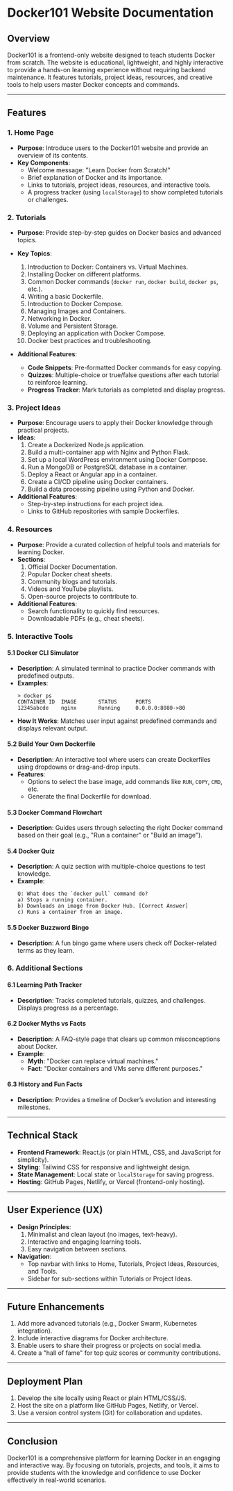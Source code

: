 # Docker101 Website Documentation

## **Overview**

Docker101 is a frontend-only website designed to teach students Docker from scratch. The website is educational, lightweight, and highly interactive to provide a hands-on learning experience without requiring backend maintenance. It features tutorials, project ideas, resources, and creative tools to help users master Docker concepts and commands.

---

## **Features**

### **1. Home Page**

- **Purpose**: Introduce users to the Docker101 website and provide an overview of its contents.
- **Key Components**:
  - Welcome message: "Learn Docker from Scratch!"
  - Brief explanation of Docker and its importance.
  - Links to tutorials, project ideas, resources, and interactive tools.
  - A progress tracker (using `localStorage`) to show completed tutorials or challenges.

### **2. Tutorials**

- **Purpose**: Provide step-by-step guides on Docker basics and advanced topics.

- **Key Topics**:

  1. Introduction to Docker: Containers vs. Virtual Machines.
  2. Installing Docker on different platforms.
  3. Common Docker commands (`docker run`, `docker build`, `docker ps`, etc.).
  4. Writing a basic Dockerfile.
  5. Introduction to Docker Compose.
  6. Managing Images and Containers.
  7. Networking in Docker.
  8. Volume and Persistent Storage.
  9. Deploying an application with Docker Compose.
  10. Docker best practices and troubleshooting.

- **Additional Features**:

  - **Code Snippets**: Pre-formatted Docker commands for easy copying.
  - **Quizzes**: Multiple-choice or true/false questions after each tutorial to reinforce learning.
  - **Progress Tracker**: Mark tutorials as completed and display progress.

### **3. Project Ideas**

- **Purpose**: Encourage users to apply their Docker knowledge through practical projects.
- **Ideas**:
  1. Create a Dockerized Node.js application.
  2. Build a multi-container app with Nginx and Python Flask.
  3. Set up a local WordPress environment using Docker Compose.
  4. Run a MongoDB or PostgreSQL database in a container.
  5. Deploy a React or Angular app in a container.
  6. Create a CI/CD pipeline using Docker containers.
  7. Build a data processing pipeline using Python and Docker.
- **Additional Features**:
  - Step-by-step instructions for each project idea.
  - Links to GitHub repositories with sample Dockerfiles.

### **4. Resources**

- **Purpose**: Provide a curated collection of helpful tools and materials for learning Docker.
- **Sections**:
  1. Official Docker Documentation.
  2. Popular Docker cheat sheets.
  3. Community blogs and tutorials.
  4. Videos and YouTube playlists.
  5. Open-source projects to contribute to.
- **Additional Features**:
  - Search functionality to quickly find resources.
  - Downloadable PDFs (e.g., cheat sheets).

### **5. Interactive Tools**

#### **5.1 Docker CLI Simulator**

- **Description**: A simulated terminal to practice Docker commands with predefined outputs.
- **Examples**:
  ```
  > docker ps
  CONTAINER ID  IMAGE       STATUS      PORTS
  12345abcde    nginx       Running     0.0.0.0:8080->80
  ```
- **How It Works**: Matches user input against predefined commands and displays relevant output.

#### **5.2 Build Your Own Dockerfile**

- **Description**: An interactive tool where users can create Dockerfiles using dropdowns or drag-and-drop inputs.
- **Features**:
  - Options to select the base image, add commands like `RUN`, `COPY`, `CMD`, etc.
  - Generate the final Dockerfile for download.

#### **5.3 Docker Command Flowchart**

- **Description**: Guides users through selecting the right Docker command based on their goal (e.g., "Run a container" or "Build an image").

#### **5.4 Docker Quiz**

- **Description**: A quiz section with multiple-choice questions to test knowledge.
- **Example**:
  ```
  Q: What does the `docker pull` command do?
  a) Stops a running container.
  b) Downloads an image from Docker Hub. [Correct Answer]
  c) Runs a container from an image.
  ```

#### **5.5 Docker Buzzword Bingo**

- **Description**: A fun bingo game where users check off Docker-related terms as they learn.

### **6. Additional Sections**

#### **6.1 Learning Path Tracker**

- **Description**: Tracks completed tutorials, quizzes, and challenges. Displays progress as a percentage.

#### **6.2 Docker Myths vs Facts**

- **Description**: A FAQ-style page that clears up common misconceptions about Docker.
- **Example**:
  - **Myth**: "Docker can replace virtual machines."
  - **Fact**: "Docker containers and VMs serve different purposes."

#### **6.3 History and Fun Facts**

- **Description**: Provides a timeline of Docker’s evolution and interesting milestones.

---

## **Technical Stack**

- **Frontend Framework**: React.js (or plain HTML, CSS, and JavaScript for simplicity).
- **Styling**: Tailwind CSS for responsive and lightweight design.
- **State Management**: Local state or `localStorage` for saving progress.
- **Hosting**: GitHub Pages, Netlify, or Vercel (frontend-only hosting).

---

## **User Experience (UX)**

- **Design Principles**:
  1. Minimalist and clean layout (no images, text-heavy).
  2. Interactive and engaging learning tools.
  3. Easy navigation between sections.
- **Navigation**:
  - Top navbar with links to Home, Tutorials, Project Ideas, Resources, and Tools.
  - Sidebar for sub-sections within Tutorials or Project Ideas.

---

## **Future Enhancements**

1. Add more advanced tutorials (e.g., Docker Swarm, Kubernetes integration).
2. Include interactive diagrams for Docker architecture.
3. Enable users to share their progress or projects on social media.
4. Create a "hall of fame" for top quiz scores or community contributions.

---

## **Deployment Plan**

1. Develop the site locally using React or plain HTML/CSS/JS.
2. Host the site on a platform like GitHub Pages, Netlify, or Vercel.
3. Use a version control system (Git) for collaboration and updates.

---

## **Conclusion**

Docker101 is a comprehensive platform for learning Docker in an engaging and interactive way. By focusing on tutorials, projects, and tools, it aims to provide students with the knowledge and confidence to use Docker effectively in real-world scenarios.

